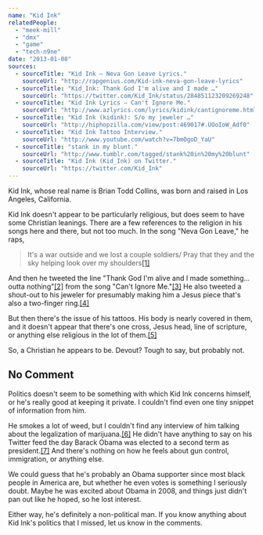 ```yaml
---
name: "Kid Ink"
relatedPeople:
  - "meek-mill"
  - "dmx"
  - "game"
  - "tech-n9ne"
date: "2013-01-08"
sources:
  - sourceTitle: "Kid Ink – Neva Gon Leave Lyrics."
    sourceUrl: "http://rapgenius.com/Kid-ink-neva-gon-leave-lyrics"
  - sourceTitle: "Kid_Ink: Thank God I'm alive and I made …"
    sourceUrl: "https://twitter.com/Kid_Ink/status/284851123209269248"
  - sourceTitle: "Kid Ink Lyrics – Can't Ignore Me."
    sourceUrl: "http://www.azlyrics.com/lyrics/kidink/cantignoreme.html"
  - sourceTitle: "Kid Ink (kidink): S/o my jeweler …"
    sourceUrl: "http://hiphopzilla.com/view/post:469017#.UOoIoW_Adf0"
  - sourceTitle: "Kid Ink Tattoo Interview."
    sourceUrl: "http://www.youtube.com/watch?v=7bmOgoD_YaU"
  - sourceTitle: "stank in my blunt."
    sourceUrl: "http://www.tumblr.com/tagged/stank%20in%20my%20blunt"
  - sourceTitle: "Kid Ink (Kid_Ink) on Twitter."
    sourceUrl: "https://twitter.com/Kid_Ink"
---
```


Kid Ink, whose real name is Brian Todd Collins, was born and raised in Los Angeles, California.

Kid Ink doesn't appear to be particularly religious, but does seem to have some Christian leanings. There are a few references to the religion in his songs here and there, but not too much. In the song "Neva Gon Leave," he raps,

>It's a war outside and we lost a couple soldiers/ Pray that they and the sky helping look over my shoulders<a class="source-citation" href="http://rapgenius.com/Kid-ink-neva-gon-leave-lyrics" title="Kid Ink – Neva Gon Leave Lyrics.">[1]</a>

And then he tweeted the line "Thank God I'm alive and I made something…outta nothing"<a class="source-citation" href="https://twitter.com/Kid_Ink/status/284851123209269248" title="Kid_Ink: Thank God I&apos;m alive and I made …">[2]</a> from the song "Can't Ignore Me."<a class="source-citation" href="http://www.azlyrics.com/lyrics/kidink/cantignoreme.html" title="Kid Ink Lyrics – Can&apos;t Ignore Me.">[3]</a> He also tweeted a shout-out to his jeweler for presumably making him a Jesus piece that's also a two-finger ring.<a class="source-citation" href="http://hiphopzilla.com/view/post:469017#.UOoIoW_Adf0" title="Kid Ink (kidink): S/o my jeweler …">[4]</a>

But then there's the issue of his tattoos. His body is nearly covered in them, and it doesn't appear that there's one cross, Jesus head, line of scripture, or anything else religious in the lot of them.<a class="source-citation" href="http://www.youtube.com/watch?v=7bmOgoD_YaU" title="Kid Ink Tattoo Interview.">[5]</a>

So, a Christian he appears to be. Devout? Tough to say, but probably not.


## No Comment

Politics doesn't seem to be something with which Kid Ink concerns himself, or he's really good at keeping it private. I couldn't find even one tiny snippet of information from him.

He smokes a lot of weed, but I couldn't find any interview of him talking about the legalization of marijuana.<a class="source-citation" href="http://www.tumblr.com/tagged/stank%20in%20my%20blunt" title="stank in my blunt.">[6]</a> He didn't have anything to say on his Twitter feed the day Barack Obama was elected to a second term as president.<a class="source-citation" href="https://twitter.com/Kid_Ink" title="Kid Ink (Kid_Ink) on Twitter.">[7]</a> And there's nothing on how he feels about gun control, immigration, or anything else.

We could guess that he's probably an Obama supporter since most black people in America are, but whether he even votes is something I seriously doubt. Maybe he was excited about Obama in 2008, and things just didn't pan out like he hoped, so he lost interest.

Either way, he's definitely a non-political man. If you know anything about Kid Ink's politics that I missed, let us know in the comments.